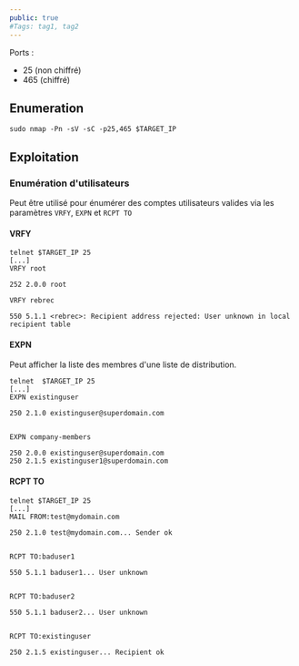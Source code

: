 ```yaml
---
public: true 
#Tags: tag1, tag2
---
```

Ports : 
- 25 (non chiffré)
- 465 (chiffré)

## Enumeration

```
sudo nmap -Pn -sV -sC -p25,465 $TARGET_IP
```

## Exploitation

### Enumération d'utilisateurs

Peut être utilisé pour énumérer des comptes utilisateurs valides via les paramètres `VRFY`, `EXPN` et `RCPT TO` 

#### VRFY

```
telnet $TARGET_IP 25
[...]
VRFY root

252 2.0.0 root

VRFY rebrec

550 5.1.1 <rebrec>: Recipient address rejected: User unknown in local recipient table
```

#### EXPN

Peut afficher la liste des membres d'une liste de distribution.

```
telnet  $TARGET_IP 25
[...]
EXPN existinguser

250 2.1.0 existinguser@superdomain.com


EXPN company-members

250 2.0.0 existinguser@superdomain.com
250 2.1.5 existinguser1@superdomain.com
```

#### RCPT TO

```
telnet $TARGET_IP 25
[...]
MAIL FROM:test@mydomain.com

250 2.1.0 test@mydomain.com... Sender ok


RCPT TO:baduser1

550 5.1.1 baduser1... User unknown


RCPT TO:baduser2

550 5.1.1 baduser2... User unknown


RCPT TO:existinguser

250 2.1.5 existinguser... Recipient ok
```